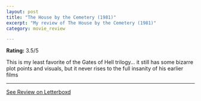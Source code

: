 ```yaml
---
layout: post
title: "The House by the Cemetery (1981)"
excerpt: "My review of The House by the Cemetery (1981)"
category: movie_review

---
```


**Rating:** 3.5/5

This is my least favorite of the Gates of Hell trilogy… it still has some bizarre plot points and visuals, but it never rises to the full insanity of his earlier films

<hr>

[See Review on Letterboxd](https://boxd.it/1PsItT)
